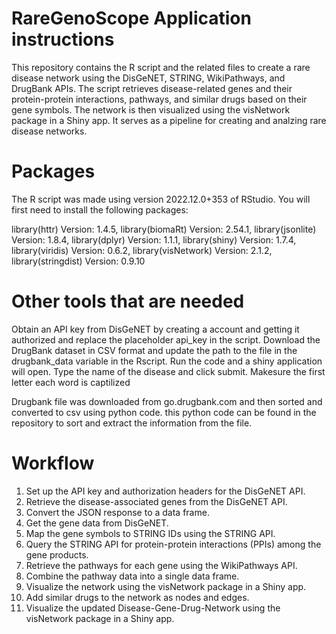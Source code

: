 # RareGenoScope Application instructions
This repository contains the R script and the related files to create a rare disease network using the DisGeNET, STRING, WikiPathways, and DrugBank APIs. The script retrieves disease-related genes and their protein-protein interactions, pathways, and similar drugs based on their gene symbols. The network is then visualized using the visNetwork package in a Shiny app. It serves as a pipeline for creating and analzing rare disease networks. 

# Packages

The R script was made using version 2022.12.0+353 of RStudio. You will first need to install the following packages: 

library(httr) Version: 1.4.5, library(biomaRt) Version: 2.54.1, library(jsonlite) Version: 1.8.4, library(dplyr) Version: 1.1.1, library(shiny) Version: 1.7.4, library(viridis) Version: 0.6.2, library(visNetwork) Version: 2.1.2, library(stringdist) Version: 0.9.10 


# Other tools that are needed
Obtain an API key from DisGeNET by creating a account and getting it authorized and replace the placeholder api_key in the script. Download the DrugBank dataset in CSV format and update the path to the file in the drugbank_data variable in the Rscript. Run the code and a shiny application will open. Type the name of the disease and click submit. Makesure the first letter each word is captilized

Drugbank file was downloaded from go.drugbank.com and then sorted and converted to csv using python code. this python code can be found in the repository to sort and extract the information from the file. 



# Workflow
1) Set up the API key and authorization headers for the DisGeNET API.
2) Retrieve the disease-associated genes from the DisGeNET API.
3) Convert the JSON response to a data frame.
4) Get the gene data from DisGeNET.
5) Map the gene symbols to STRING IDs using the STRING API.
6) Query the STRING API for protein-protein interactions (PPIs) among the gene products.
7) Retrieve the pathways for each gene using the WikiPathways API.
8) Combine the pathway data into a single data frame.
9) Visualize the network using the visNetwork package in a Shiny app.
11) Add similar drugs to the network as nodes and edges.
12) Visualize the updated Disease-Gene-Drug-Network using the visNetwork package in a Shiny app.



